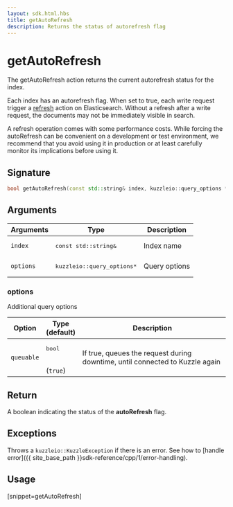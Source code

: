 ```yaml
---
layout: sdk.html.hbs
title: getAutoRefresh
description: Returns the status of autorefresh flag
---
```


# getAutoRefresh

The getAutoRefresh action returns the current autorefresh status for the index.

Each index has an autorefresh flag.
When set to true, each write request trigger a [refresh](https://www.elastic.co/guide/en/elasticsearch/reference/5.6/docs-refresh.html) action on Elasticsearch.
Without a refresh after a write request, the documents may not be immediately visible in search.

<div class="alert alert-info">
  A refresh operation comes with some performance costs.
  While forcing the autoRefresh can be convenient on a development or test environment,
  we recommend that you avoid using it in production or at least carefully monitor its implications before using it.
</div>

## Signature

```cpp
bool getAutoRefresh(const std::string& index, kuzzleio::query_options *options = null)
```

## Arguments

| Arguments | Type          | Description       |
| --------- | ------------- | ------------------|
| `index`   | <pre>const std::string&</pre>   | Index name     |
| `options` | <pre>kuzzleio::query_options\*</pre> | Query options |

### options

Additional query options

| Option     | Type<br/>(default)   | Description  |   
| ---------- | ------- | --------------------------------- | 
| `queuable` | <pre>bool</pre><br/>(`true`) | If true, queues the request during downtime, until connected to Kuzzle again |

## Return

A boolean indicating the status of the **autoRefresh** flag.

## Exceptions

Throws a `kuzzleio::KuzzleException` if there is an error. See how to [handle error]({{ site_base_path }}sdk-reference/cpp/1/error-handling).

## Usage

[snippet=getAutoRefresh]

